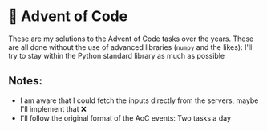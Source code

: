 # :christmas_tree: Advent of Code 

These are my solutions to the Advent of Code tasks over the years.
These are all done without the use of advanced libraries (`numpy` and the likes): 
I'll try to stay within the Python standard library as much as possible

## Notes:
 - I am aware that I could fetch the inputs directly from the servers, maybe I'll implement that :x:
 - I'll follow the original format of the AoC events: Two tasks a day